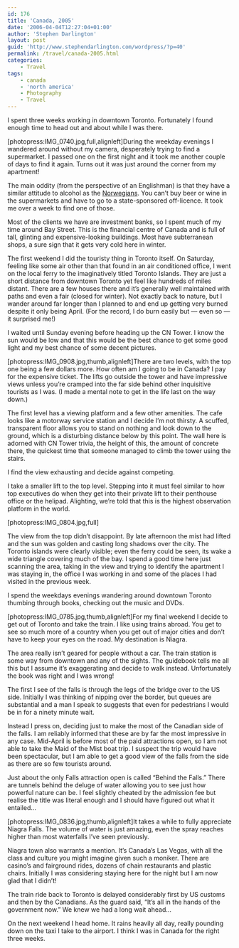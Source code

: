 ```yaml
---
id: 176
title: 'Canada, 2005'
date: '2006-04-04T12:27:04+01:00'
author: 'Stephen Darlington'
layout: post
guid: 'http://www.stephendarlington.com/wordpress/?p=40'
permalink: /travel/canada-2005.html
categories:
    - Travel
tags:
    - canada
    - 'north america'
    - Photography
    - Travel
---
```


I spent three weeks working in downtown Toronto. Fortunately I found enough time to head out and about while I was there.

\[photopress:IMG\_0740.jpg,full,alignleft\]During the weekday evenings I wandered around without my camera, desperately trying to find a supermarket. I passed one on the first night and it took me another couple of days to find it again. Turns out it was just around the corner from my apartment!

The main oddity (from the perspective of an Englishman) is that they have a similar attitude to alcohol as the [Norwegians](http://www.zx81.org.uk/travel/norway.html). You can’t buy beer or wine in the supermarkets and have to go to a state-sponsored off-licence. It took me over a week to find one of those.

Most of the clients we have are investment banks, so I spent much of my time around Bay Street. This is the financial centre of Canada and is full of tall, glinting and expensive-looking buildings. Most have subterranean shops, a sure sign that it gets very cold here in winter.

The first weekend I did the touristy thing in Toronto itself. On Saturday, feeling like some air other than that found in an air conditioned office, I went on the local ferry to the imaginatively titled Toronto Islands. They are just a short distance from downtown Toronto yet feel like hundreds of miles distant. There are a few houses there and it’s generally well maintained with paths and even a fair (closed for winter). Not exactly back to nature, but I wander around far longer than I planned to and end up getting very burned despite it only being April. (For the record, I do burn easily but — even so — it surprised me!)

I waited until Sunday evening before heading up the CN Tower. I know the sun would be low and that this would be the best chance to get some good light and my best chance of some decent pictures.

\[photopress:IMG\_0908.jpg,thumb,alignleft\]There are two levels, with the top one being a few dollars more. How often am I going to be in Canada? I pay for the expensive ticket. The lifts go outside the tower and have impressive views unless you’re cramped into the far side behind other inquisitive tourists as I was. (I made a mental note to get in the life last on the way down.)

The first level has a viewing platform and a few other amenities. The cafe looks like a motorway service station and I decide I’m not thirsty. A scuffed, transparent floor allows you to stand on nothing and look down to the ground, which is a disturbing distance below by this point. The wall here is adorned with CN Tower trivia, the height of this, the amount of concrete there, the quickest time that someone managed to climb the tower using the stairs.

I find the view exhausting and decide against competing.

I take a smaller lift to the top level. Stepping into it must feel similar to how top executives do when they get into their private lift to their penthouse office or the helipad. Alighting, we’re told that this is the highest observation platform in the world.

\[photopress:IMG\_0804.jpg,full\]

The view from the top didn’t disappoint. By late afternoon the mist had lifted and the sun was golden and casting long shadows over the city. The Toronto islands were clearly visible; even the ferry could be seen, its wake a wide triangle covering much of the bay. I spend a good time here just scanning the area, taking in the view and trying to identify the apartment I was staying in, the office I was working in and some of the places I had visited in the previous week.

I spend the weekdays evenings wandering around downtown Toronto thumbing through books, checking out the music and DVDs.

\[photopress:IMG\_0785.jpg,thumb,alignleft\]For my final weekend I decide to get out of Toronto and take the train. I like using trains abroad. You get to see so much more of a country when you get out of major cities and don’t have to keep your eyes on the road. My destination is Niagra.

The area really isn’t geared for people without a car. The train station is some way from downtown and any of the sights. The guidebook tells me all this but I assume it’s exaggerating and decide to walk instead. Unfortunately the book was right and I was wrong!

The first I see of the falls is through the legs of the bridge over to the US side. Initially I was thinking of nipping over the border, but queues are substantial and a man I speak to suggests that even for pedestrians I would be in for a ninety minute wait.

Instead I press on, deciding just to make the most of the Canadian side of the falls. I am reliably informed that these are by far the most impressive in any case. Mid-April is before most of the paid attractions open, so I am not able to take the Maid of the Mist boat trip. I suspect the trip would have been spectacular, but I am able to get a good view of the falls from the side as there are so few tourists around.

Just about the only Falls attraction open is called “Behind the Falls.” There are tunnels behind the deluge of water allowing you to see just how powerful nature can be. I feel slightly cheated by the admission fee but realise the title was literal enough and I should have figured out what it entailed…

\[photopress:IMG\_0836.jpg,thumb,alignleft\]It takes a while to fully appreciate Niagra Falls. The volume of water is just amazing, even the spray reaches higher than most waterfalls I’ve seen previously.

Niagra town also warrants a mention. It’s Canada’s Las Vegas, with all the class and culture you might imagine given such a moniker. There are casino’s and fairground rides, dozens of chain restaurants and plastic chairs. Initially I was considering staying here for the night but I am now glad that I didn’t!

The train ride back to Toronto is delayed considerably first by US customs and then by the Canadians. As the guard said, “It’s all in the hands of the government now.” We knew we had a long wait ahead…

On the next weekend I head home. It rains heavily all day, really pounding down on the taxi I take to the airport. I think I was in Canada for the right three weeks.